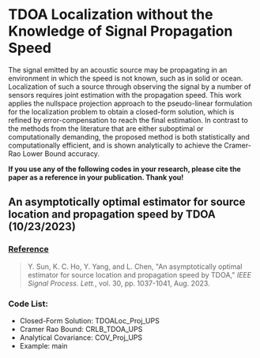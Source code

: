 # TDOA Localization without the Knowledge of Signal Propagation Speed
The signal emitted by an acoustic source may be propagating in an environment in which the speed is not known, such as in solid or ocean. Localization of such a source through observing the signal by a number of sensors requires joint estimation with the propagation speed.  This work applies the nullspace projection approach to the pseudo-linear formulation for the localization problem to obtain a closed-form solution, which is refined by error-compensation to reach the final estimation.  In contrast to the methods from the literature that are either suboptimal or computationally demanding, the proposed method is both statistically and computationally efficient, and is shown analytically to achieve the Cramer-Rao Lower Bound accuracy.


**If you use any of the following codes in your research, please cite the paper as a reference in your publication. Thank you!**

## An asymptotically optimal estimator for source location and propagation speed by TDOA (10/23/2023)

### <u>Reference</u>
>Y. Sun, K. C. Ho, Y. Yang, and L. Chen, "An asymptotically optimal estimator for source location and propagation speed by TDOA," *IEEE Signal Process. Lett.*, vol. 30, pp. 1037-1041, Aug. 2023.

### Code List:
- Closed-Form Solution: TDOALoc_Proj_UPS
- Cramer Rao Bound: CRLB_TDOA_UPS
- Analytical Covariance: COV_Proj_UPS
- Example: main
